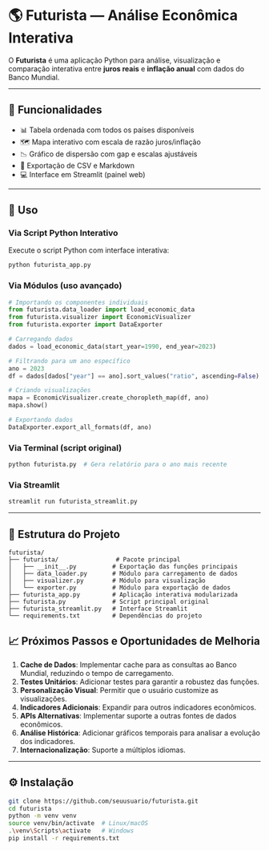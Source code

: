 # 🌎 Futurista — Análise Econômica Interativa

O **Futurista** é uma aplicação Python para análise, visualização e comparação interativa entre **juros reais** e **inflação anual** com dados do Banco Mundial.

---

## 🚀 Funcionalidades

- 📊 Tabela ordenada com todos os países disponíveis
- 🗺️ Mapa interativo com escala de razão juros/inflação
- 📉 Gráfico de dispersão com gap e escalas ajustáveis
- 💾 Exportação de CSV e Markdown
- 💻 Interface em Streamlit (painel web)

---

## 🔨 Uso

### Via Script Python Interativo

Execute o script Python com interface interativa:

```bash
python futurista_app.py
```

### Via Módulos (uso avançado)

```python
# Importando os componentes individuais
from futurista.data_loader import load_economic_data
from futurista.visualizer import EconomicVisualizer
from futurista.exporter import DataExporter

# Carregando dados
dados = load_economic_data(start_year=1990, end_year=2023)

# Filtrando para um ano específico
ano = 2023
df = dados[dados["year"] == ano].sort_values("ratio", ascending=False)

# Criando visualizações
mapa = EconomicVisualizer.create_choropleth_map(df, ano)
mapa.show()

# Exportando dados
DataExporter.export_all_formats(df, ano)
```

### Via Terminal (script original)

```bash
python futurista.py  # Gera relatório para o ano mais recente
```

### Via Streamlit

```bash
streamlit run futurista_streamlit.py
```

---

## 📁 Estrutura do Projeto

```
futurista/
├── futurista/                # Pacote principal
│   ├── __init__.py          # Exportação das funções principais
│   ├── data_loader.py       # Módulo para carregamento de dados
│   ├── visualizer.py        # Módulo para visualização
│   └── exporter.py          # Módulo para exportação de dados
├── futurista_app.py         # Aplicação interativa modularizada
├── futurista.py             # Script principal original
├── futurista_streamlit.py   # Interface Streamlit
└── requirements.txt         # Dependências do projeto
```

## 📈 Próximos Passos e Oportunidades de Melhoria

1. **Cache de Dados**: Implementar cache para as consultas ao Banco Mundial, reduzindo o tempo de carregamento.
2. **Testes Unitários**: Adicionar testes para garantir a robustez das funções.
3. **Personalização Visual**: Permitir que o usuário customize as visualizações.
4. **Indicadores Adicionais**: Expandir para outros indicadores econômicos.
5. **APIs Alternativas**: Implementar suporte a outras fontes de dados econômicos.
6. **Análise Histórica**: Adicionar gráficos temporais para analisar a evolução dos indicadores.
7. **Internacionalização**: Suporte a múltiplos idiomas.

---

## ⚙️ Instalação

```bash
git clone https://github.com/seuusuario/futurista.git
cd futurista
python -m venv venv
source venv/bin/activate  # Linux/macOS
.\venv\Scripts\activate   # Windows
pip install -r requirements.txt

